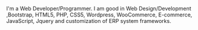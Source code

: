 I'm a Web Developer/Programmer. I am good in Web Design/Development ,Bootstrap, HTML5, PHP, CSS5, Wordpress, WooCommerce, E-commerce, JavaScript, Jquery and customization of ERP system frameworks. 

